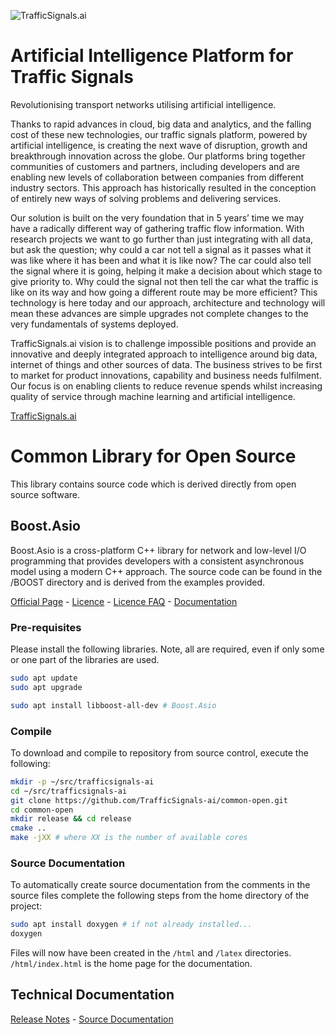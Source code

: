 ![TrafficSignals.ai](https://trafficsignals164508950.files.wordpress.com/2021/03/cropped-momenteo-profile.png)

# Artificial Intelligence Platform for Traffic Signals

Revolutionising transport networks utilising artificial intelligence. 

Thanks to rapid advances in cloud, big data and analytics, and the falling cost of these new technologies, our traffic signals platform, powered by artificial intelligence, is creating the next wave of disruption, growth and breakthrough innovation across the globe. Our platforms bring together communities of customers and partners, including developers and are enabling new levels of collaboration between companies from different industry sectors. This approach has historically resulted in the conception of entirely new ways of solving problems and delivering services.

Our solution is built on the very foundation that in 5 years’ time we may have a radically different way of gathering traffic flow information. With research projects we want to go further than just integrating with all data, but ask the question; why could a car not tell a signal as it passes what it was like where it has been and what it is like now? The car could also tell the signal where it is going, helping it make a decision about which stage to give priority to. Why could the signal not then tell the car what the traffic is like on its way and how going a different route may be more efficient? This technology is here today and our approach, architecture and technology will mean these advances are simple upgrades not complete changes to the very fundamentals of systems deployed.

TrafficSignals.ai vision is to challenge impossible positions and provide an innovative and deeply integrated approach to intelligence around big data, internet of things and other sources of data. The business strives to be first to market for product innovations, capability and business needs fulfilment. Our focus is on enabling clients to reduce revenue spends whilst increasing quality of service through machine learning and artificial intelligence.

[TrafficSignals.ai](http://TrafficSignals.ai)

# Common Library for Open Source

This library contains source code which is derived directly from open source software. 

## Boost.Asio

Boost.Asio is a cross-platform C++ library for network and low-level I/O programming that provides developers with a consistent asynchronous model using a modern C++ approach. The source code can be found in the /BOOST directory and is derived from the examples provided. 

[Official Page](https://www.boost.org/doc/libs/1_76_0/doc/html/boost_asio.html) - [Licence](BOOST/BOOST_LICENSE_1_0.txt) - [Licence FAQ](https://www.boost.org/users/license.html#FAQ) - [Documentation](https://www.boost.org/doc/libs/1_76_0/doc/html/boost_asio/reference.html)

### Pre-requisites

Please install the following libraries. Note, all are required, even if only some or one part of the libraries are used. 

```Bash
sudo apt update
sudo apt upgrade

sudo apt install libboost-all-dev # Boost.Asio

```

### Compile

To download and compile to repository from source control, execute the following: 

```Bash
mkdir -p ~/src/trafficsignals-ai
cd ~/src/trafficsignals-ai
git clone https://github.com/TrafficSignals-ai/common-open.git
cd common-open
mkdir release && cd release
cmake ..
make -jXX # where XX is the number of available cores 
```

### Source Documentation 

To automatically create source documentation from the comments in the source files complete the following steps from the home directory of the project:

```Bash
sudo apt install doxygen # if not already installed...
doxygen
```

Files will now have been created in the ```/html``` and ```/latex``` directories. ```/html/index.html``` is the home page for the documentation.

## Technical Documentation

[Release Notes](ReleaseNotes.md) - [Source Documentation](html/index.html)
